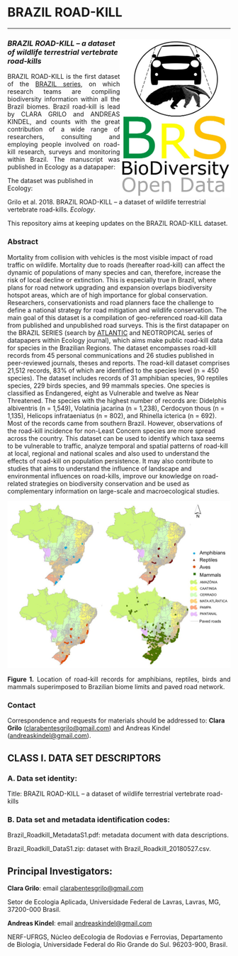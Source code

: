 # BRAZIL ROAD-KILL
--------------------------------------------------------

### ***<img align="right" width="250" src="brs_v02_roadkill1.jpg">BRAZIL ROAD-KILL – a dataset of wildlife terrestrial vertebrate road-kills***

<p align="justify">
BRAZIL ROAD-KILL is the first dataset of the <a href="https://github.com/LEEClab/Atlantic_series">BRAZIL series</a>, on which research teams are compiling biodiversity information within all the Brazil biomes. Brazil road-kill is lead by CLARA GRILO and ANDREAS KINDEL, and counts with the great contribution of a wide range of researchers, consulting and employing people involved on road-kill research, surveys and monitoring within Brazil. The manuscript was published in Ecology as a datapaper:

The dataset was published in Ecology:

Grilo et al. 2018. BRAZIL ROAD-KILL – a dataset of wildlife terrestrial vertebrate road-kills. *Ecology*.

This repository aims at keeping updates on the BRAZIL ROAD-KILL dataset.

### Abstract 

Mortality from collision with vehicles is the most visible impact of road traffic on wildlife. Mortality due to roads (hereafter road-kill) can affect the dynamic of populations of many species and can, therefore, increase the risk of local decline or extinction. This is especially true in Brazil, where plans for road network upgrading and expansion overlaps biodiversity hotspot areas, which are of high importance for global conservation. Researchers, conservationists and road planners face the challenge to define a national strategy for road mitigation and wildlife conservation. The main goal of this dataset is a compilation of geo-referenced road-kill data from published and unpublished road surveys. This is the first datapaper on the BRAZIL SERIES (search by <a href="https://esajournals.onlinelibrary.wiley.com/doi/toc/10.1002/(ISSN)1939-9170.AtlanticPapers">ATLANTIC</a> and NEOTROPICAL series of datapapers within Ecology journal), which aims make public road-kill data for species in the Brazilian Regions. The dataset encompasses road-kill records from 45 personal communications and 26 studies published in peer-reviewed journals, theses and reports. The road-kill dataset comprises 21,512 records, 83% of which are identified to the species level (n = 450 species). The dataset includes records of 31 amphibian species, 90 reptiles species, 229 birds species, and 99 mammals species. One species is classified as Endangered, eight as Vulnerable and twelve as Near Threatened. The species with the highest number of records are: Didelphis albiventris (n = 1,549), Volatinia jacarina (n = 1,238), Cerdocyon thous (n = 1,135), Helicops infrataeniatus (n = 802), and Rhinella icterica (n = 692). Most of the records came from southern Brazil. However, observations of the road-kill incidence for non-Least Concern species are more spread across the country. This dataset can be used to identify which taxa seems to be vulnerable to traffic, analyze temporal and spatial patterns of road-kill at local, regional and national scales and also used to understand the effects of road-kill on population persistence. It may also contribute to studies that aims to understand the influence of landscape and environmental influences on road-kills, improve our knowledge on road-related strategies on biodiversity conservation and be used as complementary information on large-scale and macroecological studies. 

<p align="center"> 
<img src="brs_v02_roadkill1_map.jpg" width="700">
</p>

<p align="justify">
<b>Figure 1.</b> Location of road-kill records for amphibians, reptiles, birds and mammals superimposed to Brazilian biome limits and paved road network.
</p>

### Contact

Correspondence and requests for materials should be addressed to: **Clara Grilo** (clarabentesgrilo@gmail.com) and Andreas Kindel (andreaskindel@gmail.com).

## CLASS I. DATA SET DESCRIPTORS

### A. Data set identity:

Title: BRAZIL ROAD-KILL – a dataset of wildlife terrestrial vertebrate road-kills

### B. Data set and metadata identification codes:

Brazil_Roadkill_MetadataS1.pdf: metadata document with data descriptions.

Brazil_Roadkill_DataS1.zip: dataset with Brazil_Roadkill_20180527.csv.

## Principal Investigators:

**Clara Grilo**: email [clarabentesgrilo@gmail.com](mailto:clarabentesgrilo@gmail.com)

Setor de Ecologia Aplicada, Universidade Federal de Lavras, Lavras, MG, 37200-000 Brasil. 

**Andreas Kindel**: email [andreaskindel@gmail.com](mailto:andreaskindel@gmail.com)

NERF-UFRGS, Núcleo deEcologia de Rodovias e Ferrovias, Departamento de Biologia, Universidade Federal do Rio Grande do Sul. 96203-900, Brasil.



